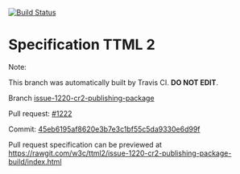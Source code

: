 [![Build Status](https://travis-ci.org/w3c/ttml2.svg?branch=issue-1220-cr2-publishing-package)](https://travis-ci.org/w3c/ttml2)


# Specification TTML 2


Note:


This branch was automatically built by Travis CI. <b>DO NOT EDIT</b>.


 Branch [issue-1220-cr2-publishing-package](https://github.com/w3c/ttml2/tree/issue-1220-cr2-publishing-package)


 Pull request: [#1222](https://github.com/w3c/ttml2/pull/1222)


 Commit: [45eb6195af8620e3b7e3c1bf55c5da9330e6d99f](https://github.com/w3c/ttml2/commit/45eb6195af8620e3b7e3c1bf55c5da9330e6d99f)

Pull request specification can be previewed at https://rawgit.com/w3c/ttml2/issue-1220-cr2-publishing-package-build/index.html



